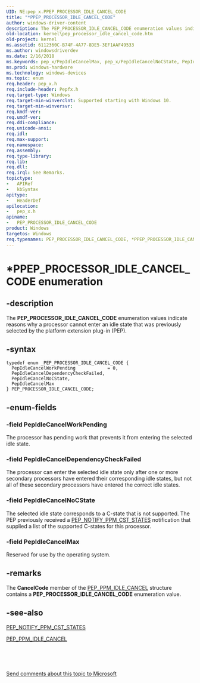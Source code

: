 ```yaml
---
UID: NE:pep_x.PPEP_PROCESSOR_IDLE_CANCEL_CODE
title: "*PPEP_PROCESSOR_IDLE_CANCEL_CODE"
author: windows-driver-content
description: The PEP_PROCESSOR_IDLE_CANCEL_CODE enumeration values indicate reasons why a processor cannot enter an idle state that was previously selected by the platform extension plug-in (PEP).
old-location: kernel\pep_processor_idle_cancel_code.htm
old-project: kernel
ms.assetid: 6112360C-B74F-4A77-8DE5-3EF1AAF49533
ms.author: windowsdriverdev
ms.date: 2/16/2018
ms.keywords: pep_x/PepIdleCancelMax, pep_x/PepIdleCancelNoCState, PepIdleCancelWorkPending, PEP_PROCESSOR_IDLE_CANCEL_CODE, *PPEP_PROCESSOR_IDLE_CANCEL_CODE, PEP_PROCESSOR_IDLE_CANCEL_CODE enumeration [Kernel-Mode Driver Architecture], pep_x/PepIdleCancelWorkPending, PepIdleCancelMax, PepIdleCancelDependencyCheckFailed, PepIdleCancelNoCState, pep_x/PepIdleCancelDependencyCheckFailed, kernel.pep_processor_idle_cancel_code, pep_x/PEP_PROCESSOR_IDLE_CANCEL_CODE
ms.prod: windows-hardware
ms.technology: windows-devices
ms.topic: enum
req.header: pep_x.h
req.include-header: Pepfx.h
req.target-type: Windows
req.target-min-winverclnt: Supported starting with Windows 10.
req.target-min-winversvr: 
req.kmdf-ver: 
req.umdf-ver: 
req.ddi-compliance: 
req.unicode-ansi: 
req.idl: 
req.max-support: 
req.namespace: 
req.assembly: 
req.type-library: 
req.lib: 
req.dll: 
req.irql: See Remarks.
topictype:
-	APIRef
-	kbSyntax
apitype:
-	HeaderDef
apilocation:
-	pep_x.h
apiname:
-	PEP_PROCESSOR_IDLE_CANCEL_CODE
product: Windows
targetos: Windows
req.typenames: PEP_PROCESSOR_IDLE_CANCEL_CODE, *PPEP_PROCESSOR_IDLE_CANCEL_CODE
---
```


# *PPEP_PROCESSOR_IDLE_CANCEL_CODE enumeration


## -description


The <b>PEP_PROCESSOR_IDLE_CANCEL_CODE</b> enumeration values indicate reasons why a processor cannot enter an idle state that was previously selected by the platform extension plug-in (PEP).


## -syntax


````
typedef enum _PEP_PROCESSOR_IDLE_CANCEL_CODE { 
  PepIdleCancelWorkPending            = 0,
  PepIdleCancelDependencyCheckFailed,
  PepIdleCancelNoCState,
  PepIdleCancelMax
} PEP_PROCESSOR_IDLE_CANCEL_CODE;
````


## -enum-fields




### -field PepIdleCancelWorkPending

The processor has pending work that prevents it from entering the selected idle state.


### -field PepIdleCancelDependencyCheckFailed

The processor can enter the selected idle state only after one or more secondary processors have entered their corresponding idle states, but not all of these secondary processors have entered the correct idle states.


### -field PepIdleCancelNoCState

The selected idle state corresponds to a C-state that is not supported. The PEP previously received a <a href="https://msdn.microsoft.com/en-us/library/windows/hardware/mt186800">PEP_NOTIFY_PPM_CST_STATES</a> notification that supplied a list of the supported C-states for this processor.


### -field PepIdleCancelMax

Reserved for use by the operating system.


## -remarks



The <b>CancelCode</b> member of the <a href="..\pep_x\ns-pep_x-_pep_ppm_idle_cancel.md">PEP_PPM_IDLE_CANCEL</a> structure contains a <b>PEP_PROCESSOR_IDLE_CANCEL_CODE</b> enumeration value.




## -see-also

<a href="https://msdn.microsoft.com/en-us/library/windows/hardware/mt186800">PEP_NOTIFY_PPM_CST_STATES</a>



<a href="..\pep_x\ns-pep_x-_pep_ppm_idle_cancel.md">PEP_PPM_IDLE_CANCEL</a>



 

 

<a href="mailto:wsddocfb@microsoft.com?subject=Documentation%20feedback [kernel\kernel]:%20PEP_PROCESSOR_IDLE_CANCEL_CODE enumeration%20 RELEASE:%20(2/16/2018)&amp;body=%0A%0APRIVACY STATEMENT%0A%0AWe use your feedback to improve the documentation. We don't use your email address for any other purpose, and we'll remove your email address from our system after the issue that you're reporting is fixed. While we're working to fix this issue, we might send you an email message to ask for more info. Later, we might also send you an email message to let you know that we've addressed your feedback.%0A%0AFor more info about Microsoft's privacy policy, see http://privacy.microsoft.com/en-us/default.aspx." title="Send comments about this topic to Microsoft">Send comments about this topic to Microsoft</a>

